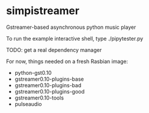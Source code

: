 # simpistreamer
Gstreamer-based asynchronous python music player

To run the example interactive shell, type ./pipytester.py

TODO: get a real dependency manager

For now, things needed on a fresh Rasbian image:
- python-gst0.10
- gstreamer0.10-plugins-base
- gstreamer0.10-plugins-bad
- gstreamer0.10-plugins-good
- gstreamer0.10-tools
- pulseaudio

